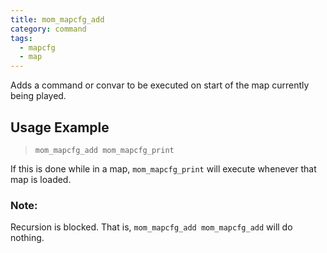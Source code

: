 ```yaml
---
title: mom_mapcfg_add
category: command
tags:
  - mapcfg
  - map
---
```


Adds a command or convar to be executed on start of the map currently being played.

## Usage Example

> `mom_mapcfg_add mom_mapcfg_print`

If this is done while in a map, `mom_mapcfg_print` will execute whenever that map is loaded. 

### Note:
Recursion is blocked. That is, `mom_mapcfg_add mom_mapcfg_add` will do nothing.